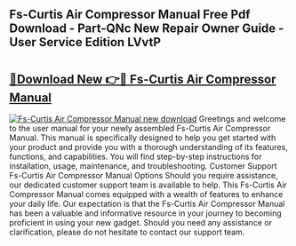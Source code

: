 ## Fs-Curtis Air Compressor Manual Free Pdf Download - Part-QNc New Repair Owner Guide - User Service Edition LVvtP

# <h2><a href="http://bc418.oget.top/?id=Fs-Curtis+Air+Compressor+Manual">🔗Download New 👉🔴 Fs-Curtis Air Compressor Manual</a></h2>

[![Fs-Curtis Air Compressor Manual new download](https://i.imgur.com/5g1atiW.png)](http://bc418.oget.top/?id=Fs-Curtis+Air+Compressor+Manual)
Greetings and welcome to the user manual for your newly assembled Fs-Curtis Air Compressor Manual. This manual is specifically designed to help you get started with your product and provide you with a thorough understanding of its features, functions, and capabilities. You will find step-by-step instructions for installation, usage, maintenance, and troubleshooting. Customer Support Fs-Curtis Air Compressor Manual Options Should you require assistance, our dedicated customer support team is available to help. This Fs-Curtis Air Compressor Manual comes equipped with a wealth of features to enhance your daily life. Our expectation is that the Fs-Curtis Air Compressor Manual has been a valuable and informative resource in your journey to becoming proficient in using your new gadget. Should you need any assistance or clarification, please do not hesitate to contact our support team.
